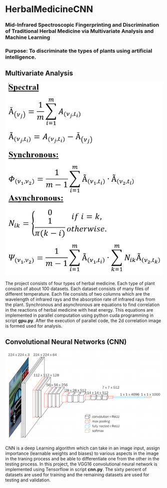 # HerbalMedicineCNN

### Mid-Infrared Spectroscopic Fingerprinting and Discrimination of Traditional Herbal Medicine via Multivariate Analysis and Machine Learning 

### Purpose: To discriminate the types of plants using artificial intelligence.

## Multivariate Analysis
![alt text](https://github.com/weikhor/HerbalMedicineCNN/blob/master/math.PNG)

The project consists of four types of herbal medicine. Each type of plant consists of about 100 datasets. Each dataset consists of many files of different temperature. Each file consists of two columns which are the wavelength of infrared rays and the absorption rate of infrared rays from the plant. Synchronous and asynchronous are equations to find correlation in the reactions of herbal medicine with heat energy. This equations are implemented in parallel computation using python cuda programming in script **gpu.py**. After the execution of parallel code, the 2d correlation image is formed used for analysis. 

## Convolutional Neural Networks (CNN)
![alt text](https://github.com/weikhor/HerbalMedicineCNN/blob/master/vgg.png)

CNN is a deep Learning algorithm which can take in an image input, assign importance (learnable weights and biases) to various aspects in the image in the traning process and be able to differentiate one from the other in the testing process. In this project, the VGG16 convolutional neural network is implemented using Tensorflow in script **cnn.py**. The sixty percent of datasets are used for training and the remaining datasets are used for testing and validation.   
